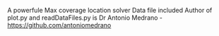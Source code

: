 A powerfule Max coverage location solver
Data file included
Author of plot.py and readDataFiles.py is Dr Antonio Medrano - https://github.com/antoniomedrano
